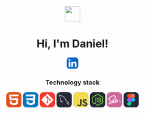 <div align="center"><img width="40" height="40" src="https://media.tenor.com/dHk-LfzHrtwAAAAi/linux-computer.gif"></div>
<h1 align="center">Hi, I'm Daniel!</h1>
<div align="center">
  <a href="www.linkedin.com/in/daniel-felipe-t-543822272"><img width="30" height="30" src="https://github.com/tandpfun/skill-icons/raw/main/icons/LinkedIn.svg"></a>
</div>
<h3 align="center">Technology stack</h3>
<div align="center">
  <img width="40" height="40" src="https://github.com/tandpfun/skill-icons/raw/main/icons/HTML.svg">
  <img width="40" height="40" src="https://github.com/tandpfun/skill-icons/raw/main/icons/CSS.svg">
  <img width="40" height="40" src="https://github.com/tandpfun/skill-icons/raw/main/icons/Git.svg">
  <img width="40" height="40" src="https://github.com/tandpfun/skill-icons/raw/main/icons/MySQL-Dark.svg">
  <img width="40" height="40" src="https://raw.githubusercontent.com/tandpfun/skill-icons/main/icons/JavaScript.svg">
  <img width="40" height="40" src="https://github.com/tandpfun/skill-icons/raw/main/icons/NodeJS-Dark.svg">
  <img width="40" height="40" src="https://github.com/tandpfun/skill-icons/raw/main/icons/Sass.svg">
  <img width="40" height="40" src="https://github.com/tandpfun/skill-icons/raw/main/icons/Figma-Dark.svg">
</div>
